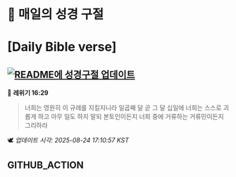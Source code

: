 # 🙏 매일의 성경 구절
# [Daily Bible verse]
## [![README에 성경구절 업데이트](https://github.com/DONGSUKA/first_test/actions/workflows/update-readme-bible.yml/badge.svg)](https://github.com/DONGSUKA/first_test/actions/workflows/update-readme-bible.yml)
<!-- START_BIBLE_VERSE -->
📖 **레위기 16:29**
> 너희는 영원히 이 규례를 지킬지니라 일곱째 달 곧 그 달 십일에 너희는 스스로 괴롭게 하고 아무 일도 하지 말되 본토인이든지 너희 중에 거류하는 거류민이든지 그리하라

🕊️ _업데이트 시각: 2025-08-24 17:10:57 KST_
  <!-- END_BIBLE_VERSE -->
## GITHUB_ACTION
